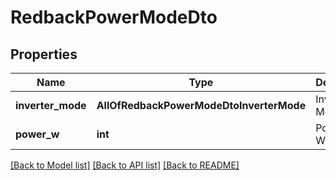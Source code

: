 # RedbackPowerModeDto

## Properties
Name | Type | Description | Notes
------------ | ------------- | ------------- | -------------
**inverter_mode** | **AllOfRedbackPowerModeDtoInverterMode** | Inverter Mode | [optional] 
**power_w** | **int** | Power In Watts | [optional] 

[[Back to Model list]](../../README.md#documentation-for-models) [[Back to API list]](../../README.md#documentation-for-api-endpoints) [[Back to README]](../../README.md)

